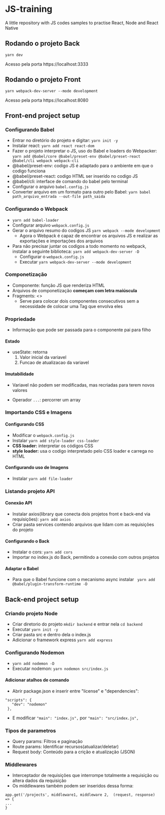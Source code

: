 # JS-training

A little repository with JS codes samples to practise React, Node and React Native

## Rodando o projeto Back

`yarn dev`

Acesso pela porta https://localhost:3333


## Rodando o projeto Front

`yarn webpack-dev-server --mode development`

Acesso pela porta https://localhost:8080

## Front-end project setup

### Configurando Babel
- Entrar no diretório do projeto e digitar: `yarn init -y`
- Instalar react:  `yarn add react react-dom`
- Fazer o projeto interpretar o JS, uso do Babel e loaders do Webpacker:
`yarn add @babel/core @babel/preset-env @babel/preset-react @babel/cli webpack webpack-cli`
- @babel/preset-env: codigo JS é adaptado para o ambiente em que o codigo funciona
- @babel/preset-react: codigo HTML ser inserido no codigo JS
- @babel/cli: interface de comando do babel pelo terminal
- Configurar o arquivo `babel.config.js`
- Converter arquivo em um formato para outro pelo Babel:
`yarn babel path_arquivo_entrada --out-file path_saida`

### Configurando o Webpack
- `yarn add babel-loader`
- Configurar arquivo `webpack.config.js`
- Gerar o arquivo resumo do codigos JS `yarn webpack --mode development`
  - Agora o Webpack é capaz de encontrar os arquivos JS e realizar as exportações e importações dos arquivos
- Para não precisar juntar os codigos a todo momento no webpack, instalar a seguinte biblioteca: `yarn add webpack-dev-server -D`
  - Configurar o `webpack.config.js`
  - Executar `yarn webpack-dev-server --mode development`

### Componetização
- Componente: função JS que renderiza HTML
- Arquivos de componetização **começam com letra maiúscula**
- Fragments: <>
  - Serve para colocar dois componentes consecutivos sem a necessidade de colocar uma Tag que envolva eles

### Propriedade
- Informação que pode ser passada para o componente pai para filho

#### Estado
- useState: retorna
  1. Valor inicial da variavel
  2. Funcao de atualizacao da variavel

#### Imutabilidade
- Variavel não podem ser modificadas, mas recriadas para terem novos valores

- Operador `...`: percorrer um array

### Importando CSS e Imagens

#### Configurando CSS
- Modificar o `webpack.config.js`
- Instalar `yarn add style-loader css-loader`
- **CSS loader:** interpretar os códigos CSS
- **style loader:** usa o codigo interpretado pelo CSS loader e carrega no HTML

#### Configurando uso de Imagens
- Instalar `yarn add file-loader`

### Listando projeto API

#### Conexão API
- Instalar axios(library que conecta dois projetos front e back-end via requisições): `yarn add axios`
- Criar pasta services contendo arquivos que lidam com as requisições do projeto

#### Configurando o Back
- Instalar o cors: `yarn add cors`
- Importar no index.js do Back, permitindo a conexão com outros projetos

#### Adaptar o Babel
- Para que o Babel funcione com o mecanismo async instalar ` yarn add @babel/plugin-transform-runtime -D`

## Back-end project setup


### Criando projeto Node

- Criar diretorio do projeto ```mkdir backend``` e entrar nela ```cd backend```
- Executar ```yarn init -y``` 
- Criar pasta src e dentro dela o index.js
- Adicionar o framework express ```yarn add express```

### Configurando Nodemon
- ```yarn add nodemon -D```
- Executar nodemon: ``yarn nodemon src/index.js``

#### Adicionar atalhos de comando
- Abrir package.json e inserir entre "license" e "dependencies":
 ```
"scripts": {
    "dev": "nodemon"
  },
```
- E modificar   ```"main": "index.js",``` por ```"main": "src/index.js",```

### Tipos de parametros
- Query params: Filtros e paginação
- Route params: Identificar recursos(atualizar/deletar)
- Request body: Conteúdo para a crição e atualização (JSON)

### Middlewares

- Interceptador de requisições que interrompe totalmente a requisição ou altera dados da requisição
- Os middlewares também podem ser inseridos dessa forma:
```
app.get('/projects', middleware1, middleware 2,  (request, response) => {
...
}
```



